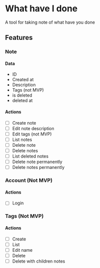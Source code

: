 # What have I done
A tool for taking note of what have you done

## Features
### Note
#### Data
- ID
- Created at
- Description
- Tags (not MVP)
- is deleted
- deleted at
#### Actions
- [ ] Create note
- [ ] Edit note description
- [ ] Edit tags (not MVP)
- [ ] List notes
- [ ] Delete note
- [ ] Delete notes
- [ ] List deleted notes
- [ ] Delete note permanently
- [ ] Delete notes permanently
### Account (Not MVP)
#### Actions
- [ ] Login
### Tags (Not MVP)
#### Actions
- [ ] Create
- [ ] List
- [ ] Edit name
- [ ] Delete
- [ ] Delete with children notes